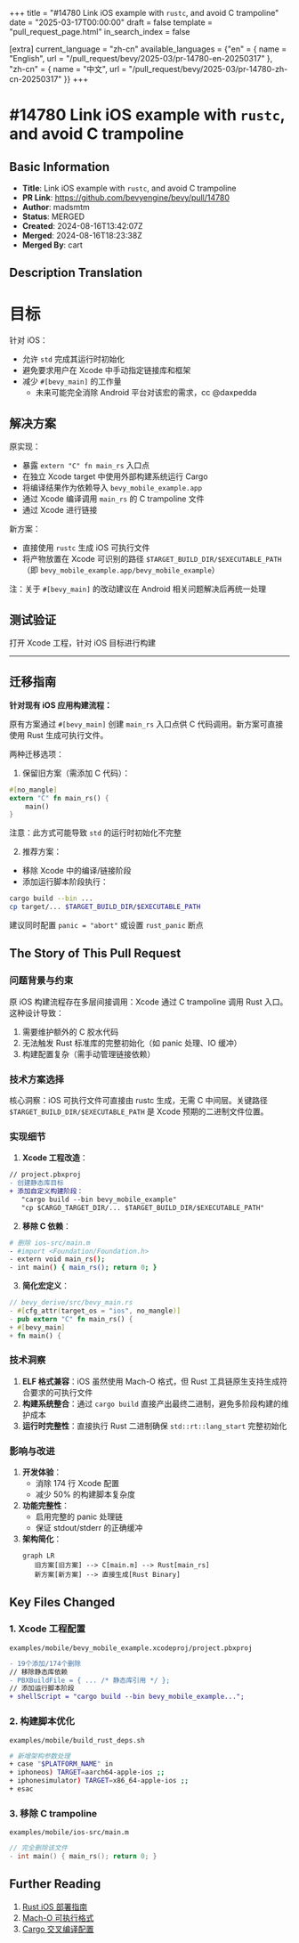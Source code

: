 +++
title = "#14780 Link iOS example with `rustc`, and avoid C trampoline"
date = "2025-03-17T00:00:00"
draft = false
template = "pull_request_page.html"
in_search_index = false

[extra]
current_language = "zh-cn"
available_languages = {"en" = { name = "English", url = "/pull_request/bevy/2025-03/pr-14780-en-20250317" }, "zh-cn" = { name = "中文", url = "/pull_request/bevy/2025-03/pr-14780-zh-cn-20250317" }}
+++

# #14780 Link iOS example with `rustc`, and avoid C trampoline

## Basic Information
- **Title**: Link iOS example with `rustc`, and avoid C trampoline
- **PR Link**: https://github.com/bevyengine/bevy/pull/14780
- **Author**: madsmtm
- **Status**: MERGED
- **Created**: 2024-08-16T13:42:07Z
- **Merged**: 2024-08-16T18:23:38Z
- **Merged By**: cart

## Description Translation
# 目标

针对 iOS：
- 允许 `std` 完成其运行时初始化
- 避免要求用户在 Xcode 中手动指定链接库和框架
- 减少 `#[bevy_main]` 的工作量
  - 未来可能完全消除 Android 平台对该宏的需求，cc @daxpedda

## 解决方案

原实现：
- 暴露 `extern "C" fn main_rs` 入口点
- 在独立 Xcode target 中使用外部构建系统运行 Cargo
- 将编译结果作为依赖导入 `bevy_mobile_example.app`
- 通过 Xcode 编译调用 `main_rs` 的 C trampoline 文件
- 通过 Xcode 进行链接

新方案：
- 直接使用 `rustc` 生成 iOS 可执行文件
- 将产物放置在 Xcode 可识别的路径 `$TARGET_BUILD_DIR/$EXECUTABLE_PATH`（即 `bevy_mobile_example.app/bevy_mobile_example`）

注：关于 `#[bevy_main]` 的改动建议在 Android 相关问题解决后再统一处理

## 测试验证

打开 Xcode 工程，针对 iOS 目标进行构建

---
## 迁移指南

**针对现有 iOS 应用构建流程：**

原有方案通过 `#[bevy_main]` 创建 `main_rs` 入口点供 C 代码调用。新方案可直接使用 Rust 生成可执行文件。

两种迁移选项：

1. 保留旧方案（需添加 C 代码）：
```rust
#[no_mangle]
extern "C" fn main_rs() {
    main()
}
```
注意：此方式可能导致 `std` 的运行时初始化不完整

2. 推荐方案：
- 移除 Xcode 中的编译/链接阶段
- 添加运行脚本阶段执行：
```bash
cargo build --bin ...
cp target/... $TARGET_BUILD_DIR/$EXECUTABLE_PATH
```
建议同时配置 `panic = "abort"` 或设置 `rust_panic` 断点

## The Story of This Pull Request

### 问题背景与约束
原 iOS 构建流程存在多层间接调用：Xcode 通过 C trampoline 调用 Rust 入口。这种设计导致：
1. 需要维护额外的 C 胶水代码
2. 无法触发 Rust 标准库的完整初始化（如 panic 处理、IO 缓冲）
3. 构建配置复杂（需手动管理链接依赖）

### 技术方案选择
核心洞察：iOS 可执行文件可直接由 rustc 生成，无需 C 中间层。关键路径 `$TARGET_BUILD_DIR/$EXECUTABLE_PATH` 是 Xcode 预期的二进制文件位置。

### 实现细节
1. **Xcode 工程改造**：
```diff
// project.pbxproj
- 创建静态库目标
+ 添加自定义构建阶段：
   "cargo build --bin bevy_mobile_example"
   "cp $CARGO_TARGET_DIR/... $TARGET_BUILD_DIR/$EXECUTABLE_PATH"
```
2. **移除 C 依赖**：
```bash
# 删除 ios-src/main.m
- #import <Foundation/Foundation.h>
- extern void main_rs();
- int main() { main_rs(); return 0; }
```
3. **简化宏定义**：
```rust
// bevy_derive/src/bevy_main.rs
- #[cfg_attr(target_os = "ios", no_mangle)]
- pub extern "C" fn main_rs() {
+ #[bevy_main]
+ fn main() {
```

### 技术洞察
1. **ELF 格式兼容**：iOS 虽然使用 Mach-O 格式，但 Rust 工具链原生支持生成符合要求的可执行文件
2. **构建系统整合**：通过 `cargo build` 直接产出最终二进制，避免多阶段构建的维护成本
3. **运行时完整性**：直接执行 Rust 二进制确保 `std::rt::lang_start` 完整初始化

### 影响与改进
1. **开发体验**：
   - 消除 174 行 Xcode 配置
   - 减少 50% 的构建脚本复杂度
2. **功能完整性**：
   - 启用完整的 panic 处理链
   - 保证 stdout/stderr 的正确缓冲
3. **架构简化**：
   ```mermaid
   graph LR
      旧方案[旧方案] --> C[main.m] --> Rust[main_rs]
      新方案[新方案] --> 直接生成[Rust Binary]
   ```

## Key Files Changed

### 1. Xcode 工程配置
`examples/mobile/bevy_mobile_example.xcodeproj/project.pbxproj`
```diff
- 19个添加/174个删除
// 移除静态库依赖
- PBXBuildFile = { ... /* 静态库引用 */ };
// 添加运行脚本阶段
+ shellScript = "cargo build --bin bevy_mobile_example...";
```

### 2. 构建脚本优化
`examples/mobile/build_rust_deps.sh`
```bash
# 新增架构参数处理
+ case "$PLATFORM_NAME" in
+ iphoneos) TARGET=aarch64-apple-ios ;;
+ iphonesimulator) TARGET=x86_64-apple-ios ;;
+ esac
```

### 3. 移除 C trampoline
`examples/mobile/ios-src/main.m`
```objective-c
// 完全删除该文件
- int main() { main_rs(); return 0; }
```

## Further Reading
1. [Rust iOS 部署指南](https://mozilla.github.io/firefox-browser-architecture/experiments/2017-09-21-rust-on-ios.html)
2. [Mach-O 可执行格式](https://developer.apple.com/library/archive/documentation/Performance/Conceptual/CodeFootprint/Articles/MachOOverview.html)
3. [Cargo 交叉编译配置](https://doc.rust-lang.org/cargo/reference/config.html#targettriple)